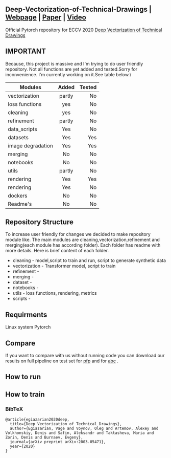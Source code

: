 ## Deep-Vectorization-of-Technical-Drawings | [Webpage](http://adase.group/3ddl/projects/vectorization/) | [Paper](https://arxiv.org/abs/2003.05471) | [Video](https://www.youtube.com/watch?v=lnQNzHJOLvE&t=15s)
Official Pytorch repository for ECCV 2020 [Deep Vectorization of Technical Drawings]()

## IMPORTANT
Because, this project is massive and I'm trying to do user friendly repository.
Not all functions are yet added and tested.Sorry for  inconvenience.
I'm currently working on it.See table below.\

| Modules       | Added         | Tested|
| ------------- |:-------------:| -----:|
| vectorization | partly        |    No |
| loss functions| yes           |    No |
| cleaning      | yes           |    No |
| refinement    | partly        |    No |
| data_scripts  | Yes           |    No |
| datasets      | Yes           |   Yes |
| image degradation| Yes           |   Yes |
| merging       | No            |    No |
| notebooks     | No            |    No |
| utils         | partly        |    No |
| rendering     | Yes           |   Yes |
| rendering     | Yes           |    No |
| dockers       | No            |    No |
| Readme's      | No            |    No |

## Repository Structure

To increase user friendly for changes we decided to make repository module like.
The main modules are cleaning,vectorization,refinement and merging(each module has according folder).
Each folder has readme with more details. Here is brief content of each folder.

* cleaning - model,script to train and run, script to generate synthetic data 
* vectorization - Transformer model, script to train
* refinement - 
* merging - 
* dataset - 
* notebooks -  
* utils - loss functions, rendering, metrics
* scripts -

## Requirments
Linux system 
Pytorch


## Compare 

If you want to compare with us without running code you can download our results on full pipeline on test set
for [pfp](https://drive.google.com/file/d/1FGm-JQsvOa5sbi_f_-MMl1XC5Z8JGe0F/view?usp=sharing) and for 
[abc](https://drive.google.com/file/d/1lR5lea3sY4Bhp9QL4MmmPs0kqZ5voPGu/view?usp=sharing) .


 
## How to run 



## How to train 

### BibTeX
```
@article{egiazarian2020deep,
  title={Deep Vectorization of Technical Drawings},
  author={Egiazarian, Vage and Voynov, Oleg and Artemov, Alexey and Volkhonskiy, Denis and Safin, Aleksandr and Taktasheva, Maria and Zorin, Denis and Burnaev, Evgeny},
  journal={arXiv preprint arXiv:2003.05471},
  year={2020}
}